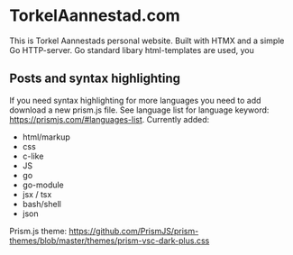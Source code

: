 # TorkelAannestad.com

This is Torkel Aannestads personal website. Built with HTMX and a simple Go HTTP-server. Go standard libary html-templates are used, you

## Posts and syntax highlighting

If you need syntax highlighting for more languages you need to add download a new prism.js file. See language list for language keyword: https://prismjs.com/#languages-list.
Currently added:

- html/markup
- css
- c-like
- JS
- go
- go-module
- jsx / tsx
- bash/shell
- json

Prism.js theme: https://github.com/PrismJS/prism-themes/blob/master/themes/prism-vsc-dark-plus.css
